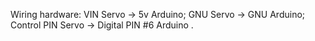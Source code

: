 Wiring hardware:
VIN Servo -> 5v Arduino; 
GNU Servo -> GNU Arduino; 
Control PIN Servo -> Digital PIN #6 Arduino .
